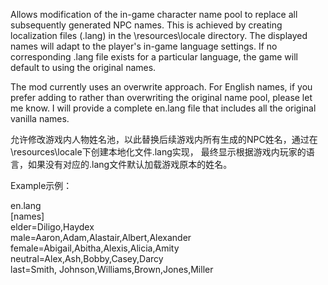 Allows modification of the in-game character name pool to replace all subsequently generated NPC names. 
This is achieved by creating localization files (.lang) in the \resources\locale directory. 
The displayed names will adapt to the player's in-game language settings. 
If no corresponding .lang file exists for a particular language, the game will default to using the original names.

The mod currently uses an overwrite approach. For English names, if you prefer adding to rather than overwriting the original name pool, please let me know. I will provide a complete en.lang file that includes all the original vanilla names.  

允许修改游戏内人物姓名池，以此替换后续游戏内所有生成的NPC姓名，通过在\resources\locale下创建本地化文件.lang实现，
最终显示根据游戏内玩家的语言，如果没有对应的.lang文件默认加载游戏原本的姓名。

Example示例：  

en.lang  
[names]  
elder=Diligo,Haydex  
male=Aaron,Adam,Alastair,Albert,Alexander  
female=Abigail,Abitha,Alexis,Alicia,Amity  
neutral=Alex,Ash,Bobby,Casey,Darcy  
last=Smith, Johnson,Williams,Brown,Jones,Miller  





